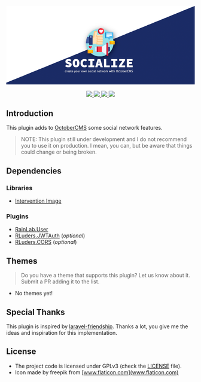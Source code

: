 ![Socialize Plugin](./assets/images/socialize-cover.png)

<p align="center">
  <a href="https://travis-ci.org/rluders/oc-socialize-plugin">
    <img src="https://travis-ci.org/rluders/oc-socialize-plugin.svg?branch=main">
  </a>
  <a href="https://octobercms.com/plugin/rluders-socialize">
    <img src="https://img.shields.io/badge/OctoberCMS-Plugin-%23EE7203.svg">
  </a>
  <a href="https://www.patreon.com/rluders">
    <img src="https://img.shields.io/badge/Support_on-Patreon-green.svg">
  </a>
  <a href="https://www.gnu.org/licenses/gpl-3.0.en.html">
    <img src="https://img.shields.io/github/license/rluders/oc-socialize-plugin.svg">
  </a>
</p>

## Introduction

This plugin adds to [OctoberCMS](https://octobercms.com) some social network features.

> NOTE: This plugin still under development and I do not recommend you to use it on production. I mean, you can, but be aware that things could change or being broken.

## Dependencies

### Libraries

- [Intervention Image](http://image.intervention.io)

### Plugins

- [RainLab.User](https://github.com/rainlab/user-plugin)
- [RLuders.JWTAuth](https://github.com/rluders/oc-jwtauth-plugin) (_optional_)
- [RLuders.CORS](https://github.com/rluders/oc-cors-plugin) (_optional_)

## Themes

> Do you have a theme that supports this plugin? Let us know about it. Submit a PR adding it to the list.

- No themes yet!

## Special Thanks

This plugin is inspired by [laravel-friendship](https://github.com/hootlex/laravel-friendships).
Thanks a lot, you give me the ideas and inspiration for this implementation.

## License

- The project code is licensed under GPLv3 (check the [LICENSE](./LICENSE) file).
- Icon made by freepik from [www.flaticon.com](www.flaticon.com)
